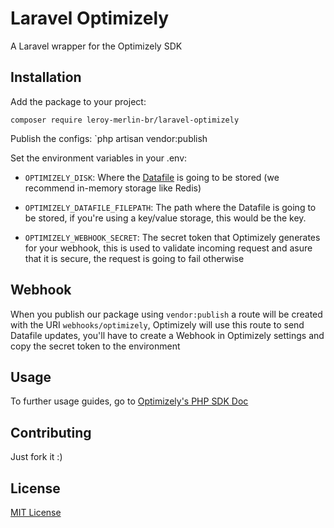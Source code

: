 # Laravel Optimizely
A Laravel wrapper for the Optimizely SDK

## Installation

Add the package to your project:

`composer require leroy-merlin-br/laravel-optimizely`

Publish the configs:
`php artisan vendor:publish

Set the environment variables in your .env:
- `OPTIMIZELY_DISK`: Where the [Datafile](https://docs.developers.optimizely.com/full-stack/docs/get-the-datafile) is going to be stored (we recommend in-memory storage like Redis)

- `OPTIMIZELY_DATAFILE_FILEPATH`: The path where the Datafile is going to be stored, if you're using a key/value storage, this would be the key.

- `OPTIMIZELY_WEBHOOK_SECRET`: The secret token that Optimizely generates for your webhook, this is used to validate incoming request and asure that it is secure, the request is going to fail otherwise

## Webhook
When you publish our package using `vendor:publish` a route will be created with the URI `webhooks/optimizely`, Optimizely will use this route to send Datafile updates, you'll have to create a Webhook in Optimizely settings and copy the secret token to the environment

## Usage
To further usage guides, go to [Optimizely's PHP SDK Doc](https://docs.developers.optimizely.com/full-stack/docs/example-usage-php)

## Contributing
Just fork it :)

## License
[MIT License](https://github.com/leroy-merlin-br/laravel-optimizely/blob/master/LICENSE)
